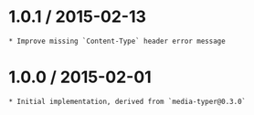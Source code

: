 1.0.1 / 2015-02-13
==================

    * Improve missing `Content-Type` header error message

1.0.0 / 2015-02-01
==================

    * Initial implementation, derived from `media-typer@0.3.0`
